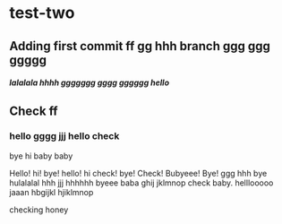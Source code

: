 # test-two

## Adding first commit ff gg hhh branch ggg ggg ggggg

##### lalalala hhhh ggggggg gggg gggggg hello
## Check ff 
### hello gggg jjj hello check

bye
hi baby baby

Hello! hi! bye! hello! hi check! bye! Check! Bubyeee! Bye!
ggg hhh bye hulalalal
hhh jjj hhhhhh byeee
baba
ghij jklmnop
check baby. helllooooo jaaan hbgijkl hjiklmnop


checking honey
